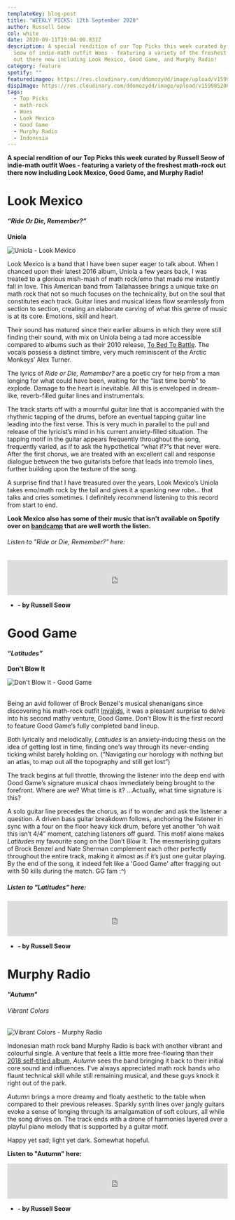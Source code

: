 ```yaml
---
templateKey: blog-post
title: "WEEKLY PICKS: 12th September 2020"
author: Russell Seow
col: white
date: 2020-09-11T19:04:00.831Z
description: A special rendition of our Top Picks this week curated by Russell
  Seow of indie-math outfit Woes - featuring a variety of the freshest math-rock
  out there now including Look Mexico, Good Game, and Murphy Radio!
category: feature
spotify: ""
featuredimageo: https://res.cloudinary.com/ddomozydd/image/upload/v1599852056/banner12sept_s06np8.jpg
dispImage: https://res.cloudinary.com/ddomozydd/image/upload/v1599852066/card12sept_oqehip.jpg
tags:
  - Top Picks
  - math-rock
  - Woes
  - Look Mexico
  - Good Game
  - Murphy Radio
  - Indonesia
---
```

**A special rendition of our Top Picks this week curated by Russell Seow of indie-math outfit Woes - featuring a variety of the freshest math-rock out there now including Look Mexico, Good Game, and Murphy Radio!**

# Look Mexico

#### ***“Ride Or Die, Remember?”***

**Uniola**

![Uniola - Look Mexico](https://res.cloudinary.com/ddomozydd/image/upload/c_scale,w_600/v1599850882/Uniola800_cku038.jpg "Uniola - Look Mexico")

Look Mexico is a band that I have been super eager to talk about. When I chanced upon their latest 2016 album, Uniola a few years back, I was treated to a glorious mish-mash of math rock/emo that made me instantly fall in love. This American band from Tallahassee brings a unique take on math rock that not so much focuses on the technicality, but on the soul that constitutes each track. Guitar lines and musical ideas flow seamlessly from section to section, creating an elaborate carving of what this genre of music is at its core. Emotions, skill and heart.

Their sound has matured since their earlier albums in which they were still finding their sound, with mix on Uniola being a tad more accessible compared to albums such as their 2010 release, [To Bed To Battle](https://open.spotify.com/album/3IxI62HxsEewtjR9vg4nkd?si=4XES-jetRmyPb18N3PmskA). The vocals possess a distinct timbre, very much reminiscent of the Arctic Monkeys’ Alex Turner.

The lyrics of *Ride or Die, Remember?* are a poetic cry for help from a man longing for what could have been, waiting for the “last time bomb” to explode. Damage to the heart is inevitable. All this is enveloped in dream-like, reverb-filled guitar lines and instrumentals.

The track starts off with a mournful guitar line that is accompanied with the rhythmic tapping of the drums, before an eventual tapping guitar line leading into the first verse. This is very much in parallel to the pull and release of the lyricist’s mind in his current anxiety-filled situation. The tapping motif in the guitar appears frequently throughout the song, frequently varied, as if to ask the hypothetical “what if?”s that never were. After the first chorus, we are treated with an excellent call and response dialogue between the two guitarists before that leads into tremolo lines, further building upon the texture of the song.

A surprise find that I have treasured over the years, Look Mexico’s Uniola takes emo/math rock by the tail and gives it a spanking new robe… that talks and cries sometimes. I definitely recommend listening to this record from start to end.

**Look Mexico also has some of their music that isn't available on Spotify over on [bandcamp](https://lookmexico.bandcamp.com/) that are well worth the listen.**

###### Listen to "Ride or Die, Remember?" here:

<iframe src="https://open.spotify.com/embed/track/6KFLWyTGx94qYCWQZkvCut" width="100%" height="80" frameborder="0" allowtransparency="true" allow="encrypted-media"></iframe>

* **\- by Russell Seow**

# Good Game

#### ***“Latitudes”***

**Don't Blow It**

![Don't Blow It - Good Game](https://res.cloudinary.com/ddomozydd/image/upload/c_scale,w_600/v1599850883/Don_tBlowIt800_apzyue.jpg "Don't Blow It - Good Game")

\
Being an avid follower of Brock Benzel's musical shenanigans since discovering his math-rock outfit [Invalids](https://open.spotify.com/album/69QLTvEKytlcT14SgUBVD0?si=-GYJT0xkTlyKVWmkKnMC6g), it was a pleasant surprise to delve into his second mathy venture, Good Game. Don't Blow It is the first record to feature Good Game’s fully completed band lineup.

Both lyrically and melodically, *Latitudes* is an anxiety-inducing thesis on the idea of getting lost in time, finding one’s way through its never-ending ticking whilst barely holding on. (“Navigating our horology with nothing but an atlas, to map out all the topography and still get lost”)

The track begins at full throttle, throwing the listener into the deep end with Good Game’s signature musical chaos immediately being brought to the forefront. Where are we? What time is it? ...Actually, what time signature is this?

A solo guitar line precedes the chorus, as if to wonder and ask the listener a question. A driven bass guitar breakdown follows, anchoring the listener in sync with a four on the floor heavy kick drum, before yet another “oh wait this isn’t 4/4” moment, catching listeners off guard. This motif alone makes *Latitudes* my favourite song on the Don’t Blow It. The mesmerising guitars of Brock Benzel and Nate Sherman complement each other perfectly throughout the entire track, making it almost as if it’s just one guitar playing. By the end of the song, it indeed felt like a 'Good Game' after fragging out with 50 kills during the match. GG fam :^)

##### Listen to "Latitudes" [](https://open.spotify.com/track/2bJbOWTa5tT9s3AiWHYVLc?si=Q__PuBVRSreKiv5wfj8PLA)here:

<iframe src="https://open.spotify.com/embed/track/5R93CZUhlj8VawxZBT3SJg" width="100%" height="80" frameborder="0" allowtransparency="true" allow="encrypted-media"></iframe>

* **\- by Russell Seow**

# Murphy Radio

#### ***"Autumn"***

###### Vibrant Colors

![Vibrant Colors - Murphy Radio](https://res.cloudinary.com/ddomozydd/image/upload/v1599850886/VibrantColors800_hxei3i.jpg "Vibrant Colors - Murphy Radio")

Indonesian math rock band Murphy Radio is back with another vibrant and colourful single. A venture that feels a little more free-flowing than their [2018 self-titled album](https://open.spotify.com/album/3EMCRsGv2MJT4PajjM96uS?si=4v0xRVw2Rh69REPVAOBMWA), *Autumn* sees the band bringing it back to their initial core sound and influences. I've always appreciated math rock bands who flaunt technical skill while still remaining musical, and these guys knock it right out of the park.

*Autumn* brings a more dreamy and floaty aesthetic to the table when compared to their previous releases. Sparkly synth lines over jangly guitars evoke a sense of longing through its amalgamation of soft colours, all while the song drives on. The track ends with a drone of harmonies layered over a playful piano melody that is supported by a guitar motif.

Happy yet sad; light yet dark. Somewhat hopeful.

**Listen to "Autumn"**[](https://open.spotify.com/track/2bJbOWTa5tT9s3AiWHYVLc?si=Q__PuBVRSreKiv5wfj8PLA)[](https://open.spotify.com/track/6mvnlHczAMdRctsgfbA4tY?si=M_-wVvb9Smu_mg3kD6ntrQ) **here:**

<iframe src="https://open.spotify.com/embed/track/4N0gzb9Bn3vnLKNaoXlrd3" width="100%" height="80" frameborder="0" allowtransparency="true" allow="encrypted-media"></iframe>

* **\- by Russell Seow**